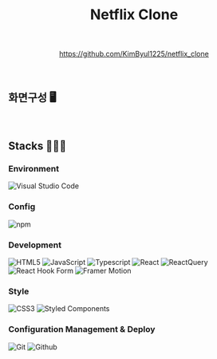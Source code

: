 <div align="center">

# Netflix Clone
<br />
<!-- <img height="200" src="./readme/logo.png" /> -->
<br />
<a display="block" href="#">https://github.com/KimByul1225/netflix_clone</a>
<br /><br />
</div>
<br />

## 화면구성 🖥
<!-- <img width="100%" height="auto" src="./readme/device_mock_up.png" /> -->
<br />

## Stacks 🧑🏻‍💻
### Environment
![Visual Studio Code](https://img.shields.io/badge/Visual%20Studio%20Code-007ACC?style=for-the-badge&logo=Visual%20Studio%20Code&logoColor=white)
### Config
![npm](https://img.shields.io/badge/npm-CB3837?style=for-the-badge&logo=npm&logoColor=white)        
### Development
![HTML5](https://img.shields.io/badge/html5-%23E34F26.svg?style=for-the-badge&logo=html5&logoColor=white) 
![JavaScript](https://img.shields.io/badge/JavaScript-F7DF1E?style=for-the-badge&logo=Javascript&logoColor=white)
![Typescript](https://img.shields.io/badge/Typescript-3178C6?style=for-the-badge&logo=Typescript&logoColor=white)
![React](https://img.shields.io/badge/React-20232A?style=for-the-badge&logo=react&logoColor=61DAFB)
![ReactQuery](https://img.shields.io/badge/react--querty-ff4154.svg?style=for-the-badge&logo=react-query&logoColor=white) 
![React Hook Form](https://img.shields.io/badge/reacthookform-EC5990.svg?style=for-the-badge&logo=reacthookform&logoColor=white) 
![Framer Motion](https://img.shields.io/badge/framer%20motion-0055FF.svg?style=for-the-badge&logo=framer&logoColor=white) 
### Style
![CSS3](https://img.shields.io/badge/css3-%231572B6.svg?style=for-the-badge&logo=css3&logoColor=white) 
![Styled Components](https://img.shields.io/badge/styled--components-DB7093?style=for-the-badge&logo=styled-components&logoColor=white)
### Configuration Management & Deploy
![Git](https://img.shields.io/badge/Git-F05032?style=for-the-badge&logo=Git&logoColor=white)
![Github](https://img.shields.io/badge/GitHub-181717?style=for-the-badge&logo=GitHub&logoColor=white)    
<br />

